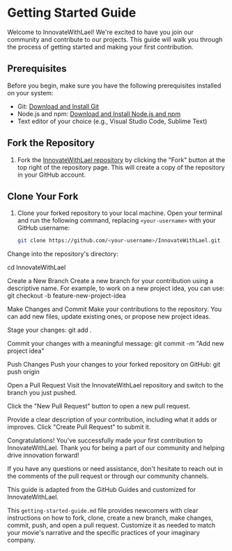 # Getting Started Guide

Welcome to InnovateWithLael! We're excited to have you join our community and contribute to our projects. This guide will walk you through the process of getting started and making your first contribution.

## Prerequisites

Before you begin, make sure you have the following prerequisites installed on your system:

- Git: [Download and Install Git](https://git-scm.com/downloads)
- Node.js and npm: [Download and Install Node.js and npm](https://nodejs.org/en/download/)
- Text editor of your choice (e.g., Visual Studio Code, Sublime Text)

## Fork the Repository

1. Fork the [InnovateWithLael repository](https://github.com/laelcorp/InnovateWithLael) by clicking the "Fork" button at the top right of the repository page. This will create a copy of the repository in your GitHub account.

## Clone Your Fork

1. Clone your forked repository to your local machine. Open your terminal and run the following command, replacing `<your-username>` with your GitHub username:

   ```sh
   git clone https://github.com/<your-username>/InnovateWithLael.git

Change into the repository's directory:

cd InnovateWithLael

Create a New Branch
Create a new branch for your contribution using a descriptive name. For example, to work on a new project idea, you can use:
git checkout -b feature-new-project-idea

Make Changes and Commit
Make your contributions to the repository. You can add new files, update existing ones, or propose new project ideas.

Stage your changes:
git add .

Commit your changes with a meaningful message:
git commit -m "Add new project idea"

Push Changes
Push your changes to your forked repository on GitHub:
git push origin <branch-name>

Open a Pull Request
Visit the InnovateWithLael repository and switch to the branch you just pushed.

Click the "New Pull Request" button to open a new pull request.

Provide a clear description of your contribution, including what it adds or improves. Click "Create Pull Request" to submit it.

Congratulations!
You've successfully made your first contribution to InnovateWithLael. Thank you for being a part of our community and helping drive innovation forward!

If you have any questions or need assistance, don't hesitate to reach out in the comments of the pull request or through our community channels.

This guide is adapted from the GitHub Guides and customized for InnovateWithLael.

This `getting-started-guide.md` file provides newcomers with clear instructions on how to fork, clone, create a new branch, make changes, commit, push, and open a pull request. Customize it as needed to match your movie's narrative and the specific practices of your imaginary company.
